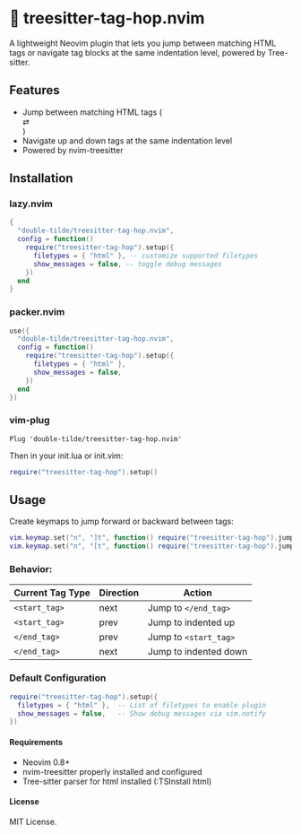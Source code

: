 # 🌿 treesitter-tag-hop.nvim

A lightweight Neovim plugin that lets you jump between matching HTML tags or navigate tag blocks at the same indentation level, powered by Tree-sitter.

## Features

- Jump between matching HTML tags (<div> ⇄ </div>)
- Navigate up and down tags at the same indentation level
- Powered by nvim-treesitter

## Installation

### lazy.nvim

```lua
{
  "double-tilde/treesitter-tag-hop.nvim",
  config = function()
    require("treesitter-tag-hop").setup({
      filetypes = { "html" }, -- customize supported filetypes
      show_messages = false, -- toggle debug messages
    })
  end
}
```

### packer.nvim

```lua
use({
  "double-tilde/treesitter-tag-hop.nvim",
  config = function()
    require("treesitter-tag-hop").setup({
      filetypes = { "html" },
      show_messages = false,
    })
  end
})
```

### vim-plug

```vim
Plug 'double-tilde/treesitter-tag-hop.nvim'
```

Then in your init.lua or init.vim:

```lua
require("treesitter-tag-hop").setup()
```

## Usage

Create keymaps to jump forward or backward between tags:

```lua
vim.keymap.set("n", "]t", function() require("treesitter-tag-hop").jump_tag("next") end, { desc = "Jump to next tag" })
vim.keymap.set("n", "[t", function() require("treesitter-tag-hop").jump_tag("prev") end, { desc = "Jump to previous tag" })
```

### Behavior:


| Current Tag Type | Direction | Action                   |
|------------------|-----------|--------------------------|
| `<start_tag>`    | next      | Jump to `</end_tag>`     |
| `<start_tag>`    | prev      | Jump to indented up      |
| `</end_tag>`     | prev      | Jump to `<start_tag>`    |
| `</end_tag>`     | next      | Jump to indented down    |


### Default Configuration

```lua
require("treesitter-tag-hop").setup({
  filetypes = { "html" },  -- List of filetypes to enable plugin
  show_messages = false,   -- Show debug messages via vim.notify
})
```

#### Requirements

- Neovim 0.8+
- nvim-treesitter properly installed and configured
- Tree-sitter parser for html installed (:TSInstall html)

#### License

MIT License.

